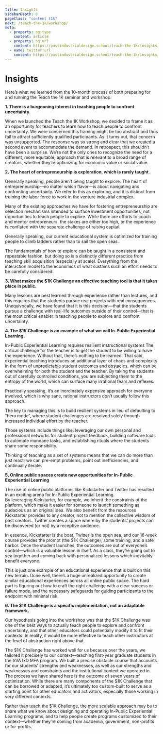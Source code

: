 ```yaml
---
title: Insights
sidebarDepth: 0
pageClass: "content t1k"
next: /teach-the-1k/workshop/
meta:
  - property: og:type
    content: article  
  - property: og:url
    content: https://postindustrialdesign.school/teach-the-1k/insights/
  - name: twitter:url
    content: https://postindustrialdesign.school/teach-the-1k/insights/
---
```


# Insights

Here’s what we learned from the 10-month process of both preparing for and running the Teach the 1K seminar and workshop.

**1. There is a burgeoning interest in teaching people to confront uncertainty.**

When we launched the Teach the 1K Workshop, we decided to frame it as an opportunity for teachers to learn how to teach people to confront uncertainty.  We were concerned this framing might be too abstract and thus fail to attract sufficiently qualified participants.  As it turns out, that concern was unsupported.  The response was so strong and clear that we created a second event to accommodate the demand.
In retrospect, this shouldn’t have been a surprise.  We’re not the only ones to recognize the need for a different, more equitable, approach that is relevant to a broad range of creators, whether they’re optimizing for economic value or social value.

**2. The heart of entrepreneurship is exploration, which is rarely taught.**

Generally speaking, people aren’t being taught to explore.
The heart of entrepreneurship—no matter which flavor—is about navigating and confronting uncertainty.  We refer to this as exploring, and it is distinct from training the labor force to work in the venture industrial complex.

Many of the existing approaches we have for fostering entrepreneurship are selection mechanisms intended to surface investment opportunities, not opportunities to teach people to explore. While there are efforts to coach and mentor entrepreneurs, the stakes are either too high, or the experience is conflated with the separate challenge of raising capital.

Generally speaking, our current educational system is optimized for training people to climb ladders rather than to sail the open seas.

The fundamentals of how to explore can be taught in a consistent and repeatable fashion, but doing so is a distinctly different practice from teaching skill acquisition (especially at scale). Everything from the interaction model to the economics of what sustains such an effort needs to be carefully considered.

**3. What makes the $1K Challenge an effective teaching tool is that it takes place in public.**

Many lessons are best learned through experience rather than lectures, and this requires that the students pursue real projects with real consequences.
Unequivocally, we have found that it is this decision—that the students pursue a challenge with real-life outcomes outside of their control—that is the most critical enabler in teaching people to explore and confront uncertainty.  

**4. The $1K Challenge is an example of what we call In-Public Experiential Learning.**

In-Public Experiential Learning requires resilient instructional systems
The critical challenge for the teacher is to get the student to be willing to have the experience.  Without that, there’s nothing to be learned.
That said, experiential teaching introduces an additional layer of chaos and complexity in the form of unpredictable student outcomes and obstacles, which can be overwhelming for both the student and the teacher.  By taking the students out of carefully controlled conditions, you are subjecting them to the entropy of the world, which can surface many irrational fears and reflexes.

Practically speaking, it’s an inordinately expensive approach for everyone involved, which is why sane, rational instructors don’t usually follow this approach.

The key to managing this is to build resilient systems in lieu of defaulting to “hero mode”, where student challenges are resolved solely through increased individual effort by the teacher.

Those systems include things like: leveraging our own personal and professional networks for student project feedback, building software tools to automate mundane tasks, and establishing rituals where the students share some responsibility.

Thinking of teaching as a set of systems means that we can do more than just react; we can pre-empt problems, point out inefficiencies, and continually iterate.

**5. Online public spaces create new opportunities for In-Public Experiential Learning**

The rise of online public platforms like Kickstarter and Twitter has resulted in an exciting arena for In-Public Experiential Learning.  
By leveraging Kickstarter, for example, we inherit the constraints of the platform, which make it easier for someone to launch something as audacious as an original idea. We also benefit from the resources Kickstarter provides to any creator, not to mention the collective wisdom of past creators.  Twitter creates a space where by the students’ projects can be discovered (or not) by a receptive audience.  

In essence, Kickstarter is the boat, Twitter is the open sea, and our 16-week course provides the prompt (the $1K Challenge), some training, and a safe harbor.  Once the student launches, the outcomes are out of everyone’s control—which is a valuable lesson in itself.  As a class, they’re going out to sea together and coming back with personalized lessons which inevitably benefit everyone.

This is just one example of an educational experience that is built on this new terrain.  Done well, there’s a huge unrealized opportunity to create similar educational experiences across all online public space. The hard part is figuring out how to craft the right challenge with a clear success or failure mode, and the necessary safeguards for guiding participants to the endpoint with minimal risk.

**6. The $1K Challenge is a specific implementation, not an adaptable framework.**

Our hypothesis going into the workshop was that the $1K Challenge was one of the best ways to actually teach people to explore and confront uncertainty, and that other educators could potentially modify it to fit their contexts.
In reality, it would be more effective to teach other instructors at the level of abstraction right above that.

The $1K Challenge has worked well for us because over the years, we tailored it precisely to our context—teaching first-year graduate students in the SVA IxD MFA program. We built a precise obstacle course that accounts for our students’ strengths and weaknesses, as well as our strengths and weaknesses and constraints and the institutional context we operated in. The process we have shared here is the outcome of seven years of optimization.
While there are many components of the $1K Challenge that can be borrowed or adapted, it’s ultimately too custom-built to serve as a starting point for other educators and activators, especially those working in very different contexts.

Rather than teach the $1K Challenge, the more scalable approach may be to share what we know about designing and operating In-Public Experiential Learning programs, and to help people create programs customized to their context—whether they’re coming from academia, government, non-profits or for-profits.
